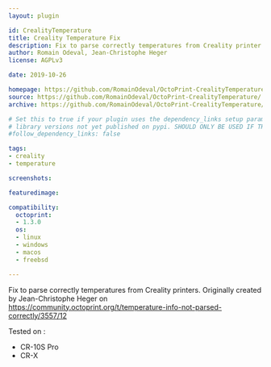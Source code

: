 ```yaml
---
layout: plugin

id: CrealityTemperature
title: Creality Temperature Fix
description: Fix to parse correctly temperatures from Creality printer
author: Romain Odeval, Jean-Christophe Heger
license: AGPLv3

date: 2019-10-26

homepage: https://github.com/RomainOdeval/OctoPrint-CrealityTemperature/
source: https://github.com/RomainOdeval/OctoPrint-CrealityTemperature/
archive: https://github.com/RomainOdeval/OctoPrint-CrealityTemperature/releases/latest/download/master.zip

# Set this to true if your plugin uses the dependency_links setup parameter to include
# library versions not yet published on pypi. SHOULD ONLY BE USED IF THERE IS NO OTHER OPTION!
#follow_dependency_links: false

tags:
- creality
- temperature

screenshots:

featuredimage: 

compatibility:
  octoprint:
  - 1.3.0
  os:
  - linux
  - windows
  - macos
  - freebsd

---
```


Fix to parse correctly temperatures from Creality printers.
Originally created by Jean-Christophe Heger on https://community.octoprint.org/t/temperature-info-not-parsed-correctly/3557/12

Tested on :
* CR-10S Pro
* CR-X
